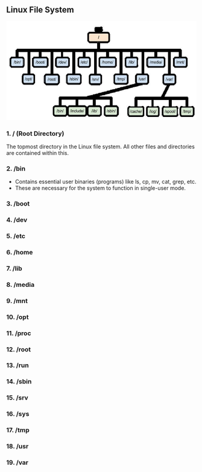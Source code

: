 ## Linux File System
![Reference Image](/Linux/screenshort/filesystem.jpg)

### 1. / (Root Directory)
The topmost directory in the Linux file system. All other files and directories are contained within this.

### 2. /bin
- Contains essential user binaries (programs) like ls, cp, mv, cat, grep,  etc.
- These are necessary for the system to function in single-user mode.

### 3. /boot
### 4. /dev
### 5. /etc
### 6. /home
### 7. /lib
### 8. /media
### 9. /mnt
### 10. /opt
### 11. /proc
### 12. /root
### 13. /run
### 14. /sbin
### 15. /srv
### 16. /sys
### 17. /tmp
### 18. /usr
### 19. /var
